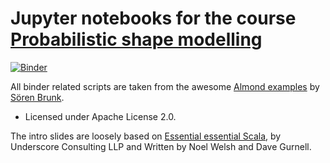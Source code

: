 # Jupyter notebooks for the course  [Probabilistic shape modelling](https://dmi.unibas.ch/de/studium/computer-science-informatik/lehrangebot-fs19/lecture-probabilistic-shape-modelling/)

[![Binder](https://mybinder.org/badge_logo.svg)](https://mybinder.org/v2/gh/unibas-marcelluethi/probabilistic-shape-modelling-notebooks/master?filepath=notebooks)

All binder related scripts are taken from the awesome [Almond examples](https://github.com/almond-sh/examples) by [Sören Brunk](https://github.com/sbrunk).
- Licensed under Apache License 2.0.

The intro slides are loosely based on [Essential essential Scala](https://github.com/underscoreio/eescala), by Underscore Consulting LLP and Written by Noel Welsh and Dave Gurnell.

